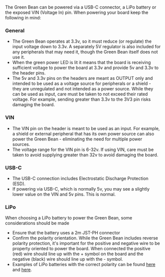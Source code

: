 The Green Bean can be powered via a USB-C connector, a LiPo battery or the exposed VIN (Voltage In) pin.  When powering your board keep the following in mind:

### General
- The Green Bean operates at 3.3v, so it must reduce (or regulate) the input voltage down to 3.3v.  A separately 5V regulator is also included for any peripherals that may need it, though the Green Bean itself does not use it.
- When the green power LED is lit it means that the board is receiving sufficient voltage to power the board at 3.3v and provide 5v and 3.3v to the header pins.
- The 5v and 3.3v pins on the headers are meant as OUTPUT only and intended to be used as a voltage source for peripherals or a shield - they are unregulated and not intended as a power source.  While they can be used as input, care must be taken to not exceed their rated voltage.  For example, sending greater than 3.3v to the 3V3 pin risks damaging the board.  

### VIN
- The VIN pin on the header is meant to be used as an input.  For example, a shield or external peripheral that has its own power source can also power the Green Bean - eliminating the need for multiple power sources.  
- The voltage range for the VIN pin is 6-32v.  If using VIN, care must be taken to avoid supplying greater than 32v to avoid damaging the board.

### USB-C
- The USB-C connection includes Electrostatic Discharge Protection (ESD).
- If powering via USB-C, which is normally 5v, you may see a slightly lower value on the VIN and 5v pins.  This is normal.  

### LiPo
When choosing a LiPo battery to power the Green Bean, some considerations should be made
- Ensure that the battery uses a 2m JST-PH connector
- Confirm the polarity orientation.  While the Green Bean includes reverse polarity protection, it's important for the positive and negative wire to be property oriented to power the board.  When connected the positive (red) wire should line up with the + symbol on the board and the negative (black) wire should line up with the - symbol.
- Examples of LiPo batteries with the correct polarity can be found [here](https://www.amazon.com/gp/product/B09G2S88Q3/ref=ppx_yo_dt_b_search_asin_title?ie=UTF8&th=1) and [here](https://www.amazon.com/gp/product/B09BYVNH2N/ref=ppx_yo_dt_b_search_asin_title?ie=UTF8&psc=1).  
